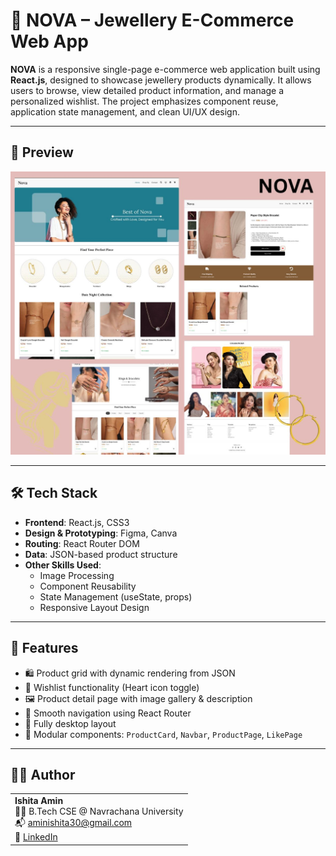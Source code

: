 # 💎 NOVA – Jewellery E-Commerce Web App

**NOVA** is a responsive single-page e-commerce web application built using **React.js**, designed to showcase jewellery products dynamically. It allows users to browse, view detailed product information, and manage a personalized wishlist. The project emphasizes component reuse, application state management, and clean UI/UX design.

---

## 📸 Preview

![project overview](1.jpg)

---

## 🛠️ Tech Stack

- **Frontend**: React.js, CSS3
- **Design & Prototyping**: Figma, Canva
- **Routing**: React Router DOM
- **Data**: JSON-based product structure
- **Other Skills Used**:
  - Image Processing
  - Component Reusability
  - State Management (useState, props)
  - Responsive Layout Design

---

## 🚀 Features

- 🛍️ Product grid with dynamic rendering from JSON  
- 💖 Wishlist functionality (Heart icon toggle)  
- 🖼️ Product detail page with image gallery & description  
- 🔀 Smooth navigation using React Router  
- 📱 Fully desktop layout 
- 🧩 Modular components: `ProductCard`, `Navbar`, `ProductPage`, `LikePage`

---
## 🙋‍♀️ Author

<table>
  <tr>
    <td>
      <strong>Ishita Amin</strong><br/>
      👩‍💻 B.Tech CSE @ Navrachana University<br/>
      📬 <a href="mailto:aminishita30@gmail.com">aminishita30@gmail.com</a><br/>
      🔗 <a href="https://linkedin.com/in/ishitaamin" target="_blank">LinkedIn</a><br/>
    </td>
  </tr>
</table>


